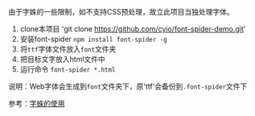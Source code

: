 由于字姝的一些限制，如不支持CSS预处理，故立此项目当独处理字体。

1. clone本项目 'git clone https://github.com/cyio/font-spider-demo.git'
2. 安装font-spider `npm install font-spider -g`
3. 将`ttf`字体文件放入`font`文件夹
4. 把目标文字放入html文件中
5. 运行命令 `font-spider *.html`
 
说明：Web字体会生成到`font`文件夹下，原'ttf'会备份到`.font-spider`文件下

参考：[字蛛的使用](http://font-spider.org/#use)